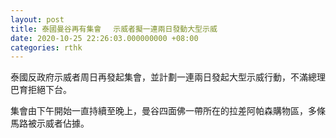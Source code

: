 ```yaml
---
layout: post
title: 泰國曼谷再有集會　 示威者擬一連兩日發動大型示威
date: 2020-10-25 22:26:03.000000000 +08:00
categories: rthk
---
```


泰國反政府示威者周日再發起集會，並計劃一連兩日發起大型示威行動，不滿總理巴育拒絕下台。

集會由下午開始一直持續至晚上，曼谷四面佛一帶所在的拉差阿帕森購物區，多條馬路被示威者佔據。
